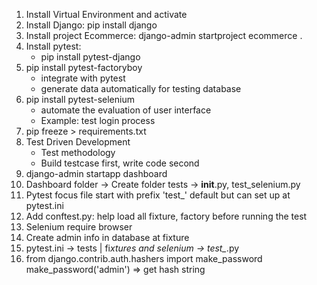 1. Install Virtual Environment and activate
2. Install Django: pip install django
3. Install project Ecommerce: django-admin startproject ecommerce .
4. Install pytest: 
    - pip install pytest-django
5. pip install pytest-factoryboy
    - integrate with pytest
    - generate data automatically for testing database 
6. pip install pytest-selenium
    - automate the evaluation of user interface
    - Example: test login process 
7. pip freeze > requirements.txt
8. Test Driven Development
    - Test methodology 
    - Build testcase first, write code second 
9. django-admin startapp dashboard
10. Dashboard folder -> Create folder tests -> __init__.py, test_selenium.py
11. Pytest focus file start with prefix 'test_' default but can set up at pytest.ini
12. Add conftest.py: help load all fixture, factory before running the test
13. Selenium require browser
14. Create admin info in database at fixture
15. pytest.ini -> tests | fi*xtures and selenium -> test_*.py
16. from django.contrib.auth.hashers import make_password
make_password('admin') => get hash string